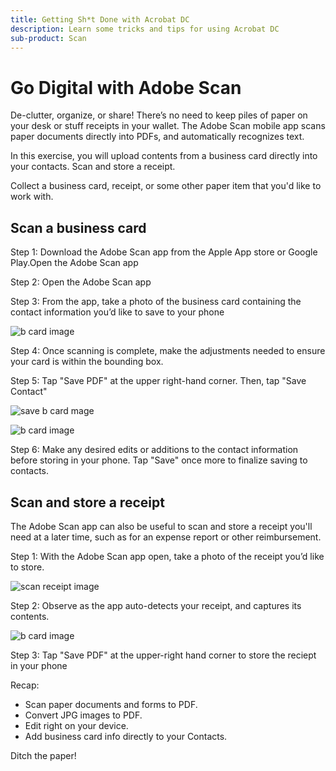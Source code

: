 ```yaml
---
title: Getting Sh*t Done with Acrobat DC
description: Learn some tricks and tips for using Acrobat DC
sub-product: Scan
---
```


# Go Digital with Adobe Scan

De-clutter, organize, or share! There’s no need to keep piles of paper on your desk or stuff receipts in your wallet. The Adobe Scan mobile app scans paper documents directly into PDFs, and automatically recognizes text.

In this exercise, you will upload contents from a business card directly into your contacts. Scan and store a receipt.

Collect a business card, receipt, or some other paper item that you'd like to work with.

## Scan a business card

Step 1: Download the Adobe Scan app from the Apple App store or Google Play.Open the Adobe Scan app

Step 2: Open the Adobe Scan app

Step 3: From the app, take a photo of the business card containing the contact information you’d like to save to your phone

![b card image](assets/scanbcard.png)


Step 4: Once scanning is complete, make the adjustments needed to ensure your card is within the bounding box.

Step 5: Tap "Save PDF" at the upper right-hand corner. Then, tap "Save Contact"


![save b card mage](assets/savecontact.jpg)

![b card image](assets/savecontact.png)

Step 6: Make any desired edits or additions to the contact information before storing in your phone. Tap "Save" once more to finalize saving to contacts.

## Scan and store a receipt

The Adobe Scan app can also be useful to scan and store a receipt you'll need at a later time, such as for an expense report or other reimbursement.

Step 1: With the Adobe Scan app open, take a photo of the receipt you’d like to store.

![scan receipt image](assets/scanreceipt.png)


Step 2: Observe as the app auto-detects your receipt, and captures its contents.

![b card image](assets/receiptoutput.jpg)

Step 3: Tap "Save PDF" at the upper-right hand corner to store the reciept in your phone


Recap:

* Scan paper documents and forms to PDF.
* Convert JPG images to PDF.
* Edit right on your device. 
* Add business card info directly to your Contacts. 

Ditch the paper!
